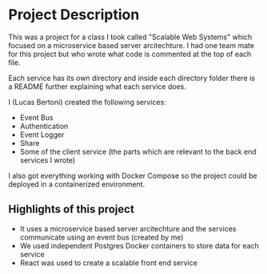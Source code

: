 # Project Description
This was a project for a class I took called "Scalable Web Systems" which focused on a microservice based server arcitechture.
I had one team mate for this project but who wrote what code is commented at the top of each file.

Each service has its own directory and inside each directory folder there is a README further explaining what each service does.

I (Lucas Bertoni) created the following services:
- Event Bus
- Authentication
- Event Logger
- Share
- Some of the client service (the parts which are relevant to the back end services I wrote)

I also got everything working with Docker Compose so the project could be deployed in a containerized environment.

## Highlights of this project
- It uses a microservice based server arcitechture and the services communicate using an event bus (created by me)
- We used independent Postgres Docker containers to store data for each service
- React was used to create a scalable front end service

